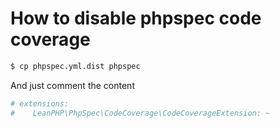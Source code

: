 # How to disable phpspec code coverage

```bash
$ cp phpspec.yml.dist phpspec
```

And just comment the content

```yaml
# extensions:
#    LeanPHP\PhpSpec\CodeCoverage\CodeCoverageExtension: ~
```
